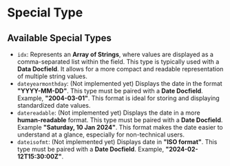 # Special Type

## Available Special Types

- `idx`: Represents an **Array of Strings**, where values are displayed as a comma-separated list within the field. This type is typically used with a **Data Docfield**. It allows for a more compact and readable representation of multiple string values.
- `dateyearmonthday`: (Not implemented yet) Displays the date in the format **"YYYY-MM-DD"**. This type must be paired with a **Date Docfield**. Example, **"2004-03-01"**. This format is ideal for storing and displaying standardized date values.
- `datereadable`: (Not implemented yet) Displays the date in a more **human-readable** format. This type must be paired with a **Date Docfield**. Example **"Saturday, 10 Jan 2024"**. This format makes the date easier to understand at a glance, especially for non-technical users.
- `dateisofmt`: (Not implemented yet) Displays date in **"ISO format"**. This type must be paired with a **Date Docfield**. Example, **"2024-02-12T15:30:00Z"**.
